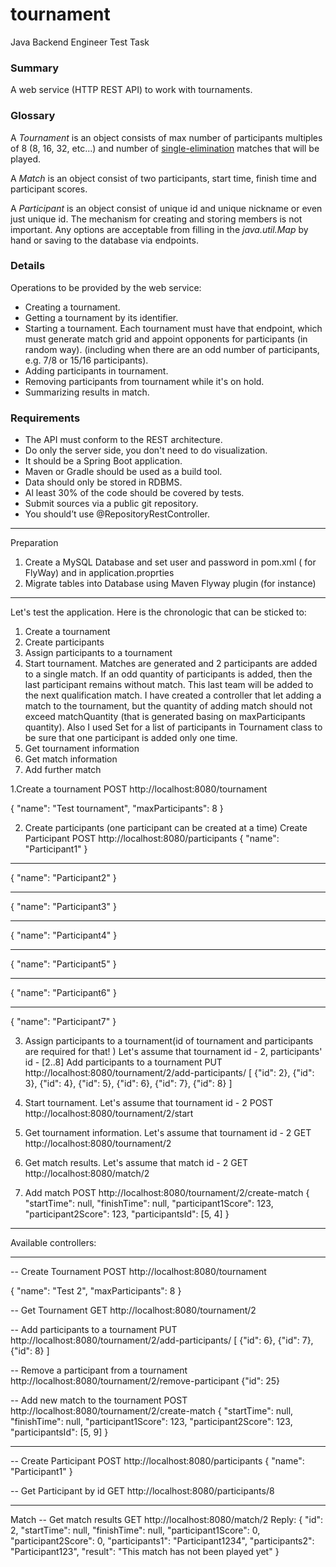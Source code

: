 # tournament
Java Backend Engineer Test Task
### Summary

A web service (HTTP REST API) to work with tournaments.

### Glossary

A *Tournament* is an object consists of max number of participants multiples of 8 (8, 16, 32, etc...) and number of [single-elimination](https://en.wikipedia.org/wiki/Single-elimination_tournament) matches that will be played.

A *Match* is an object consist of two participants, start time, finish time and participant scores.

A *Participant* is an object consist of unique id and unique nickname or even just unique id. The mechanism for creating and storing members is not important. Any options are acceptable from filling in the *java.util.Map* by hand or saving to the database via endpoints.

### Details

Operations to be provided by the web service:

- Creating a tournament.
- Getting a tournament by its identifier.
- Starting a tournament. Each tournament must have that endpoint, which must generate match grid and appoint opponents for participants (in random way). (including when there are an odd number of participants, e.g. 7/8 or 15/16 participants).
- Adding participants in tournament.
- Removing participants from tournament while it's on hold.
- Summarizing results in match.

### Requirements

- The API must conform to the REST architecture.
- Do only the server side, you don't need to do visualization.
- It should be a Spring Boot application.
- Maven or Gradle should be used as a build tool.
- Data should only be stored in RDBMS.
- Al least 30% of the code should be covered by tests.
- Submit sources via a public git repository.
- You should’t use @RepositoryRestController.

_____________________________________________________________________
Preparation
1. Create a MySQL Database and set user and password in pom.xml ( for FlyWay) and in application.proprties
2. Migrate tables into Database using Maven Flyway plugin (for instance)

_____________________________________________________________________
Let's test the application. Here is the chronologic that can be sticked to:
1. Create a tournament
2. Create participants
3. Assign participants to a tournament
4. Start tournament. Matches are generated and 2 participants are added to a single match. If an odd quantity of participants is added, then the last participant remains without match. This last team will be added to the next qualification match. I have created a controller that let adding a match to the tournament, but the quantity of adding match should not exceed matchQuantity (that is generated basing on maxParticipants quantity).
Also I used Set for a list of participants in Tournament class to be sure that one participant is added only one time.
5. Get tournament information
6. Get match information
7. Add further match

1.Create a tournament
POST
http://localhost:8080/tournament

{
    "name": "Test tournament",
    "maxParticipants": 8
}

2. Create participants (one participant can be created at a time)
Create Participant
POST
http://localhost:8080/participants
{
    "name": "Participant1"
}
_____

{
    "name": "Participant2"
}

_____

{
    "name": "Participant3"
}

_____

{
    "name": "Participant4"
}

_____

{
    "name": "Participant5"
}
_____

{
    "name": "Participant6"
}

_____

{
    "name": "Participant7"
}



3. Assign participants to a tournament(id of tournament and participants are required for that! )
Let's assume that tournament id - 2, participants' id - [2..8]
Add participants to a tournament
PUT
http://localhost:8080/tournament/2/add-participants/
[
    {"id": 2},
	{"id": 3},
	{"id": 4},
	{"id": 5},
	{"id": 6},
	{"id": 7},
	{"id": 8}
]

4. Start tournament. Let's assume that tournament id - 2
POST
http://localhost:8080/tournament/2/start

5. Get tournament information. Let's assume that tournament id - 2
GET 
http://localhost:8080/tournament/2

6. Get match results. Let's assume that match id - 2
GET
http://localhost:8080/match/2

7. Add match
POST
http://localhost:8080/tournament/2/create-match
{
    "startTime": null,
    "finishTime": null,
    "participant1Score": 123,
    "participant2Score": 123,
    "participantsId": [5, 4]
}



_____________________________________________________________________
Available controllers:
_____________________________________________________________________

-- Create Tournament
POST
http://localhost:8080/tournament

{
    "name": "Test 2",
    "maxParticipants": 8
}


-- Get Tournament
GET 
http://localhost:8080/tournament/2



-- Add participants to a tournament
PUT
http://localhost:8080/tournament/2/add-participants/
[
    {"id": 6},
	{"id": 7},
	{"id": 8}
]


-- Remove a participant from a tournament
http://localhost:8080/tournament/2/remove-participant
 {"id": 25}
 
 
-- Add new match to the tournament
POST
http://localhost:8080/tournament/2/create-match
{
    "startTime": null,
    "finishTime": null,
    "participant1Score": 123,
    "participant2Score": 123,
    "participantsId": [5, 9]
}
_____________________________________________________________________

-- Create Participant
POST
http://localhost:8080/participants
{
    "name": "Participant1"
}


-- Get Participant by id
GET
http://localhost:8080/participants/8


_______________________________________________________________
Match
-- Get match results
GET
http://localhost:8080/match/2
Reply:
{
    "id": 2,
    "startTime": null,
    "finishTime": null,
    "participant1Score": 0,
    "participant2Score": 0,
    "participants1": "Participant1234",
    "participants2": "Participant123",
    "result": "This match has not been played yet"
}


